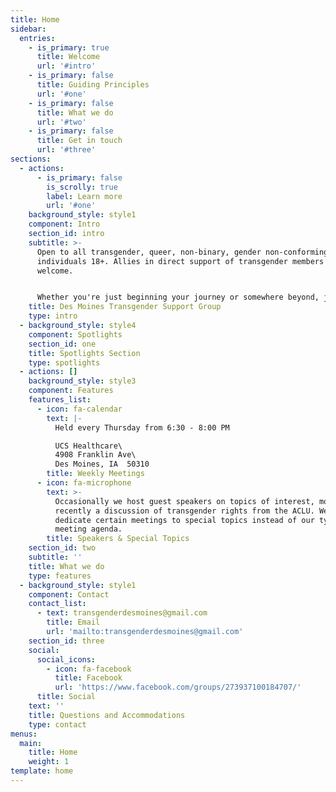 ```yaml
---
title: Home
sidebar:
  entries:
    - is_primary: true
      title: Welcome
      url: '#intro'
    - is_primary: false
      title: Guiding Principles
      url: '#one'
    - is_primary: false
      title: What we do
      url: '#two'
    - is_primary: false
      title: Get in touch
      url: '#three'
sections:
  - actions:
      - is_primary: false
        is_scrolly: true
        label: Learn more
        url: '#one'
    background_style: style1
    component: Intro
    section_id: intro
    subtitle: >-
      Open to all transgender, queer, non-binary, gender non-conforming
      individuals 18+. Allies in direct support of transgender members are
      welcome.


      Whether you're just beginning your journey or somewhere beyond, join us!
    title: Des Moines Transgender Support Group
    type: intro
  - background_style: style4
    component: Spotlights
    section_id: one
    title: Spotlights Section
    type: spotlights
  - actions: []
    background_style: style3
    component: Features
    features_list:
      - icon: fa-calendar
        text: |-
          Held every Thursday from 6:30 - 8:00 PM

          UCS Healthcare\
          4908 Franklin Ave\
          Des Moines, IA  50310
        title: Weekly Meetings
      - icon: fa-microphone
        text: >-
          Occasionally we host guest speakers on topics of interest, most
          recently a discussion of transgender rights from the ACLU. We may also
          dedicate certain meetings to special topics instead of our typical
          meeting agenda.
        title: Speakers & Special Topics
    section_id: two
    subtitle: ''
    title: What we do
    type: features
  - background_style: style1
    component: Contact
    contact_list:
      - text: transgenderdesmoines@gmail.com
        title: Email
        url: 'mailto:transgenderdesmoines@gmail.com'
    section_id: three
    social:
      social_icons:
        - icon: fa-facebook
          title: Facebook
          url: 'https://www.facebook.com/groups/273937100184707/'
      title: Social
    text: ''
    title: Questions and Accommodations
    type: contact
menus:
  main:
    title: Home
    weight: 1
template: home
---
```


